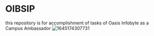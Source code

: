 # OIBSIP
this repository is for accomplishment of tasks of  Oasis Infobyte as a Campus Ambassador
![1645174307731](https://user-images.githubusercontent.com/98543272/154651322-b0c9cf35-a45b-4ed3-b4ff-9cc81f97bda5.jpg)
